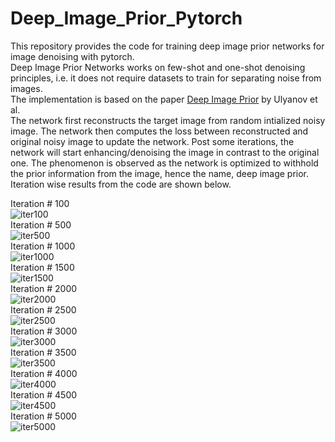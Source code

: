 # Deep_Image_Prior_Pytorch
This repository provides the code for training deep image prior networks for image denoising with pytorch.  
Deep Image Prior Networks works on few-shot and one-shot denoising principles, i.e. it does not require datasets to train for separating noise from images.  
The implementation is based on the paper [Deep Image Prior](https://arxiv.org/abs/1711.10925) by Ulyanov et al.  
The network first reconstructs the target image from random intialized noisy image. The network then computes the loss between reconstructed and original noisy image to update the network. Post some iterations, the network will start enhancing/denoising the image in contrast to the original one. The phenomenon is observed as the network is optimized to withhold the prior information from the image, hence the name, deep image prior. Iteration wise results from the code are shown below.  

Iteration # 100  
![iter100](https://user-images.githubusercontent.com/26203136/186658812-d260dc76-a735-412d-867e-7d07120cd868.png)  
Iteration # 500  
![iter500](https://user-images.githubusercontent.com/26203136/186658845-f3d296b0-cfc0-4a43-b47a-f0515f9f46ad.png)  
Iteration # 1000  
![iter1000](https://user-images.githubusercontent.com/26203136/186658970-ac375242-fc3e-47d0-ad51-fcfac90f1f9c.png)  
Iteration # 1500  
![iter1500](https://user-images.githubusercontent.com/26203136/186659023-ea172aa4-13af-4d71-8755-73f07743d9b2.png)  
Iteration # 2000  
![iter2000](https://user-images.githubusercontent.com/26203136/186659097-9d7bc8c7-1f5d-44ac-aea5-7bf757466db4.png)  
Iteration # 2500  
![iter2500](https://user-images.githubusercontent.com/26203136/186659146-094c84b7-2087-4f2a-aa56-a252b1b4bdec.png)  
Iteration # 3000  
![iter3000](https://user-images.githubusercontent.com/26203136/186659205-e5c6ff66-4766-45e8-be2a-1499571c44d0.png)  
Iteration # 3500  
![iter3500](https://user-images.githubusercontent.com/26203136/186659242-95df43f5-5171-4420-8a22-c945dfbeb97c.png)  
Iteration # 4000  
![iter4000](https://user-images.githubusercontent.com/26203136/186659293-b2c6039a-edac-4852-b76b-ef8252d50393.png)  
Iteration # 4500  
![iter4500](https://user-images.githubusercontent.com/26203136/186659361-c1bf648d-7a0f-4096-a334-73e5616ac107.png)  
Iteration # 5000  
![iter5000](https://user-images.githubusercontent.com/26203136/186659409-cd75d05b-8868-4c24-bd5b-832f7ca5d45e.png)
